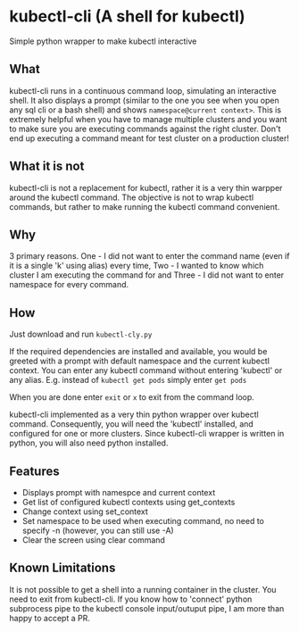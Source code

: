 # kubectl-cli (A shell for kubectl)
Simple python wrapper to make kubectl interactive

## What
kubectl-cli runs in a continuous command loop, simulating an interactive shell. It also displays a prompt (similar to the one you see when you open any sql cli or a bash shell) and shows <code>namespace@current context></code>. This is extremely helpful when you have to manage multiple clusters and you want to make sure you are executing commands against the right cluster. Don't end up executing a command meant for test cluster on a production cluster!

## What it is not
kubectl-cli is not a replacement for kubectl, rather it is a very thin warpper around the kubectl command. The objective is not to wrap kubectl commands, but rather to make running the kubectl command convenient.

## Why
3 primary reasons. One - I did not want to enter the command name (even if it is a single 'k' using alias) every time, Two - I wanted to know which cluster I am executing the command for and Three - I did not want to enter namespace for every command.

## How
Just download and run <code>kubectl-cly.py</code>

If the required dependencies are installed and available, you would be greeted with a prompt with default namespace and the current kubectl context. You can enter any kubectl command without entering 'kubectl' or any alias. E.g. instead of <code>kubectl get pods</code> simply enter <code>get pods</code>

When you are done enter <code>exit</code> or <code>x</code> to exit from the command loop.

kubectl-cli implemented as a very thin python wrapper over kubectl command. Consequently, you will need the 'kubectl' installed, and configured for one or more clusters. Since kubectl-cli wrapper is written in python, you will also need python installed.

## Features
<ul>
<li>Displays prompt with namespce and current context
<li>Get list of configured kubectl contexts using get_contexts
<li>Change context using set_context
<li>Set namespace to be used when executing command, no need to specify -n <namespace> (however, you can still use -A)
<li>Clear the screen using clear command
</ul>

## Known Limitations
It is not possible to get a shell into a running container in the cluster. You need to exit from kubectl-cli. If you know how to 'connect' python subprocess pipe to the kubectl console input/outuput pipe, I am more than happy to accept a PR.
